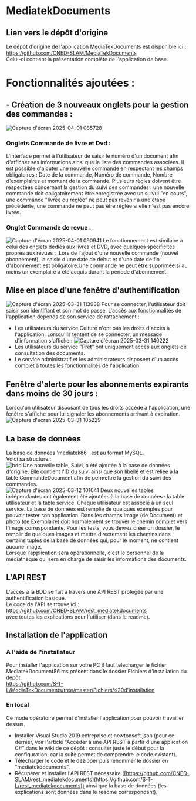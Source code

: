 # MediatekDocuments
## Lien vers le dépôt d'origine
Le dépôt d'origine de l'application MediaTekDocuments est disponible ici : https://github.com/CNED-SLAM/MediaTekDocuments <br>
Celui-ci contient la présentation complète de l'application de base.
# Fonctionnalités ajoutées :
## - Création de 3 nouveaux onglets pour la gestion des commandes : 
![Capture d'écran 2025-04-01 085728](https://github.com/user-attachments/assets/ee346ded-7276-4eab-81f7-73039ac76321)
### Onglets Commande de livre et Dvd : 
L'interface permet à l'utilisateur de saisir le numéro d'un document afin d'afficher ses informations ainsi que la liste des commandes associées.
Il est possible d'ajouter une nouvelle commande en respectant les champs obligatoires :  Date de la commande, Numéro de commande, Nombre d'exemplaires et montant de la commande.
Plusieurs règles doivent être respectées concernant la gestion du suivi des commandes : une nouvelle commande doit obligatoirement être enregistrée avec un suivui "en cours", une commande "livrée ou réglée" ne peut pas revenir à une étape précédente, une commande ne peut pas être réglée si elle n'est pas encore livrée.
### Onglet Commande de revue :
![Capture d'écran 2025-04-01 090941](https://github.com/user-attachments/assets/7d13d02c-3287-4c7e-80a1-d25c4305c96e)
Le fonctionnement est similaire à celui des onglets dédiés aux livres et DVD, avec quelques spécificités propres aux revues : :Lors de l'ajout d'une nouvelle commande (nouvel abonnement), la saisie d'une date de début et d'une date de fin d'abonnement est obligatoire.Une commande ne peut être supprimée si au moins un exemplaire a été acquis durant la période d'abonnement.



## Mise en place d'une fenêtre d'authentification
![Capture d'écran 2025-03-31 113938](https://github.com/user-attachments/assets/336fa2de-df15-4f5e-8471-e1616ccb4cd6)
Pour se connecter, l'utilisateur doit saisir son identifiant et son mot de passe. L'accès aux fonctionnalités de l'application dépends de son service de rattachement : <br>
- Les utilisateurs du service Culture n'ont pas les droits d'accès à l'application. Lorsqu'ils tentent de se connecter, un message d'information s'affiche :
![Capture d'écran 2025-03-31 140222](https://github.com/user-attachments/assets/5739a20e-e484-4c21-850f-d44246529170)
- Les utilisateurs du service "Prêt" ont uniquement accès aux onglets de consultation des documents.<br>
- Le service administratif et les administrateurs disposent d'un accès complet à toutes les fonctionnalités de l'application

## Fenêtre d'alerte pour les abonnements expirants dans moins de 30 jours : 
Lorsqu'un utilisateur disposant de tous les droits accède à l'application, une fenêtre s'affiche pour lui signaler les abonnements arrivant à expiration.
![Capture d'écran 2025-03-31 105229](https://github.com/user-attachments/assets/ded4444d-a083-4fe9-b476-3c446a44881f)


## La base de données
La base de données 'mediatek86 ' est au format MySQL.<br>
Voici sa structure :<br>
![bdd](https://github.com/user-attachments/assets/843b3553-3513-4f74-9367-a73b82e6e7a1)
Une nouvelle table, Suivi, a été ajoutée à la base de données d'origine. Elle contient l'ID du suivi ainsi que son libellé et est reliée à la table CommandeDocument afin de permettre la gestion du suivi des commandes.
<br>
![Capture d'écran 2025-03-12 101041](https://github.com/user-attachments/assets/7a55a7d8-4bd1-4533-9812-3cc99fb9085e)
Deux nouvelles tables indépendantes ont également été ajoutées à la base de données : la table utilisateur et la table service. Chaque utilisateur est associé à un seul service.
La base de données est remplie de quelques exemples pour pouvoir tester son application. Dans les champs image (de Document) et photo (de Exemplaire) doit normalement se trouver le chemin complet vers l'image correspondante. Pour les tests, vous devrez créer un dossier, le remplir de quelques images et mettre directement les chemins dans certains tuples de la base de données qui, pour le moment, ne contient aucune image.<br>
Lorsque l'application sera opérationnelle, c'est le personnel de la médiathèque qui sera en charge de saisir les informations des documents.
## L'API REST
L'accès à la BDD se fait à travers une API REST protégée par une authentification basique.<br>
Le code de l'API se trouve ici :<br>
[https://github.com/CNED-SLAM/rest_mediatekdocuments<br>](https://github.com/S-T-L/rest_mediatekdocuments)
avec toutes les explications pour l'utiliser (dans le readme).
## Installation de l'application 
### A l'aide de l'installateur
Pour installer l'application sur votre PC il faut telecharger le fichier MediatekDocument86.ms présent dans le dossier Fichiers d'installation du dépôt.<br>
https://github.com/S-T-L/MediaTekDocuments/tree/master/Fichiers%20d'installation<br>

### En local
Ce mode opératoire permet d'installer l'application pour pouvoir travailler dessus.<br>
- Installer Visual Studio 2019 entreprise et newtonsoft.json (pour ce dernier, voir l'article "Accéder à une API REST à partir d'une application C#" dans le wiki de ce dépôt : consulter juste le début pour la configuration, car la suite permet de comprendre le code existant).<br>
- Télécharger le code et le dézipper puis renommer le dossier en "mediatekdocuments".<br>
- Récupérer et installer l'API REST nécessaire ([https://github.com/CNED-SLAM/rest_mediatekdocuments](https://github.com/S-T-L/rest_mediatekdocuments)) ainsi que la base de données (les explications sont données dans le readme correspondant).
